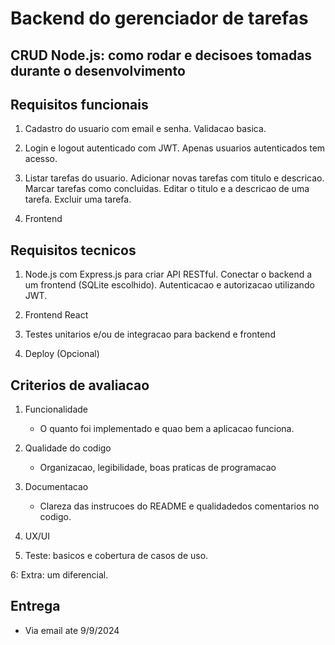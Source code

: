 # Backend do gerenciador de tarefas

## CRUD Node.js: como rodar e decisoes tomadas durante o desenvolvimento

## Requisitos funcionais

1. Cadastro do usuario com email e senha. Validacao basica.

2. Login e logout autenticado com JWT. Apenas usuarios autenticados tem acesso.

3. Listar tarefas do usuario. Adicionar novas tarefas com titulo e descricao. Marcar tarefas como concluidas. Editar o titulo e a descricao de uma tarefa. Excluir uma tarefa.

4. Frontend

## Requisitos tecnicos

1. Node.js com Express.js para criar API RESTful. Conectar o backend a um frontend (SQLite escolhido). Autenticacao e autorizacao utilizando JWT.

2. Frontend React

3. Testes unitarios e/ou de integracao para backend e frontend

4. Deploy (Opcional)

## Criterios de avaliacao

1. Funcionalidade

	- O quanto foi implementado e quao bem a aplicacao funciona.

2. Qualidade do codigo

	- Organizacao, legibilidade, boas praticas de programacao

3. Documentacao

	- Clareza das instrucoes do README e qualidadedos comentarios no codigo.

4. UX/UI

5. Teste: basicos e cobertura de casos de uso.

6: Extra: um diferencial.

## Entrega

- Via email ate 9/9/2024
